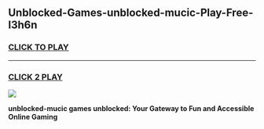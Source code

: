 
## Unblocked-Games-unblocked-mucic-Play-Free-l3h6n
<h3>
<a href="https://premium76.site?title=unblocked-mucic&ref=18A1">CLICK TO PLAY</a></h3>
<hr>

<h3>
<a href="https://premium76.site?title=unblocked-mucic&ref=18A1">CLICK 2 PLAY</a>
  
</h3>

<a href="https://premium76.site?title=unblocked-mucic&ref=18A1"><img src="https://clearcache.store/games.png"></a>


**unblocked-mucic games unblocked: Your Gateway to Fun and Accessible Online Gaming**
